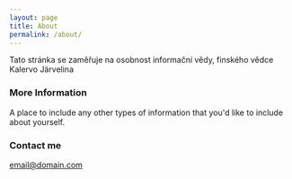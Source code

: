 ```yaml
---
layout: page
title: About
permalink: /about/
---
```


Tato stránka se zaměřuje na osobnost informační vědy, finského vědce Kalervo Järvelina

### More Information

A place to include any other types of information that you'd like to include about yourself.

### Contact me

[email@domain.com](mailto:email@domain.com)
